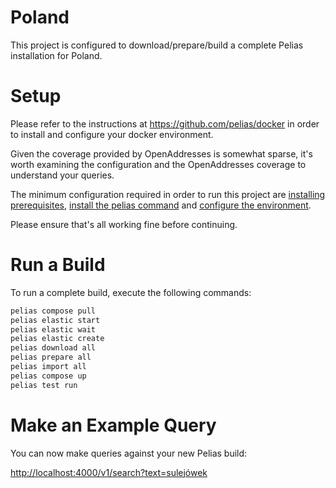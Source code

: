 # Poland

This project is configured to download/prepare/build a complete Pelias installation for Poland.

# Setup

Please refer to the instructions at <https://github.com/pelias/docker> in order to install and configure your docker environment.

Given the coverage provided by OpenAddresses is somewhat sparse, it's worth examining the configuration and the OpenAddresses coverage to understand your queries.  

The minimum configuration required in order to run this project are [installing prerequisites](https://github.com/pelias/docker#prerequisites), [install the pelias command](https://github.com/pelias/docker#installing-the-pelias-command) and [configure the environment](https://github.com/pelias/docker#configure-environment).

Please ensure that's all working fine before continuing.

# Run a Build

To run a complete build, execute the following commands:

```bash
pelias compose pull
pelias elastic start
pelias elastic wait
pelias elastic create
pelias download all
pelias prepare all
pelias import all
pelias compose up
pelias test run
```

# Make an Example Query

You can now make queries against your new Pelias build:

<http://localhost:4000/v1/search?text=sulejówek>
